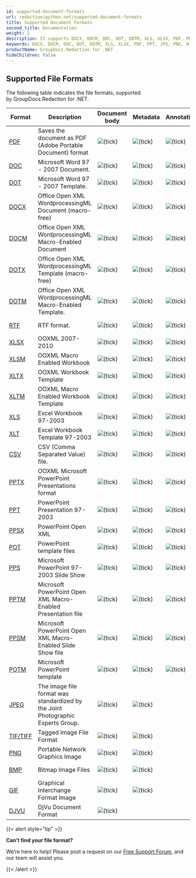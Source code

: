 ```yaml
---
id: supported-document-formats
url: redaction/python-net/supported-document-formats
title: Supported Document Formats
second_title: Documentation
weight: 2
description: It supports DOCX, DOCM, DOC, DOT, DOTM, XLS, XLSX, PDF, PPT, JPG, PNG, HTML, EML and many more.
keywords: DOCX, DOCM, DOC, DOT, DOTM, XLS, XLSX, PDF, PPT, JPG, PNG, HTML, EML  
productName: GroupDocs.Redaction for .NET
hideChildren: False
---
```

## Supported File Formats

The following table indicates the file formats, supported by GroupDocs.Redaction for .NET.

| Format | Description | Document body | Metadata | Annotations(comments) | Remarks | Embedded images | OCR | Remove Page | Page Filters |
| --- | --- | --- | --- | --- | --- | --- | --- | --- | --- |
| [PDF](https://docs.fileformat.com/pdf/) | Saves the document as PDF (Adobe Portable Document) format | ![(tick)](/redaction/python-net/images/check.png) | ![(tick)](/redaction/python-net/images/check.png) | ![(tick)](/redaction/python-net/images/check.png) |   | ![(tick)](/redaction/python-net/images/check.png) | ![(tick)](/redaction/python-net/images/check.png) | ![(tick)](/redaction/python-net/images/check.png) | ![(tick)](/redaction/python-net/images/check.png) |
| [DOC](https://docs.fileformat.com/word-processing/doc) | Microsoft Word 97 - 2007 Document. | ![(tick)](/redaction/python-net/images/check.png) | ![(tick)](/redaction/python-net/images/check.png) | ![(tick)](/redaction/python-net/images/check.png) |   | ![(tick)](/redaction/python-net/images/check.png) | ![(tick)](/redaction/python-net/images/check.png) | ![(tick)](/redaction/python-net/images/check.png) |   |
| [DOT](https://docs.fileformat.com/word-processing/dot/) | Microsoft Word 97 - 2007 Template. | ![(tick)](/redaction/python-net/images/check.png) | ![(tick)](/redaction/python-net/images/check.png) | ![(tick)](/redaction/python-net/images/check.png) |   | ![(tick)](/redaction/python-net/images/check.png) | ![(tick)](/redaction/python-net/images/check.png) | ![(tick)](/redaction/python-net/images/check.png) |   |
| [DOCX](https://docs.fileformat.com/word-processing/docx/) | Office Open XML WordprocessingML Document (macro-free) | ![(tick)](/redaction/python-net/images/check.png) | ![(tick)](/redaction/python-net/images/check.png) | ![(tick)](/redaction/python-net/images/check.png) |   | ![(tick)](/redaction/python-net/images/check.png) | ![(tick)](/redaction/python-net/images/check.png) | ![(tick)](/redaction/python-net/images/check.png) |   |
| [DOCM](https://docs.fileformat.com/word-processing/docm/) | Office Open XML WordprocessingML Macro-Enabled Document | ![(tick)](/redaction/python-net/images/check.png) | ![(tick)](/redaction/python-net/images/check.png) | ![(tick)](/redaction/python-net/images/check.png) |   | ![(tick)](/redaction/python-net/images/check.png) | ![(tick)](/redaction/python-net/images/check.png) | ![(tick)](/redaction/python-net/images/check.png) |   |
| [DOTX](https://docs.fileformat.com/word-processing/dotx/) | Office Open XML WordprocessingML Template (macro-free) | ![(tick)](/redaction/python-net/images/check.png) | ![(tick)](/redaction/python-net/images/check.png) | ![(tick)](/redaction/python-net/images/check.png) |   | ![(tick)](/redaction/python-net/images/check.png) | ![(tick)](/redaction/python-net/images/check.png) | ![(tick)](/redaction/python-net/images/check.png) |   |
| [DOTM](https://docs.fileformat.com/word-processing/dotm/) | Office Open XML WordprocessingML Macro-Enabled Template. | ![(tick)](/redaction/python-net/images/check.png) | ![(tick)](/redaction/python-net/images/check.png) | ![(tick)](/redaction/python-net/images/check.png) |   | ![(tick)](/redaction/python-net/images/check.png) | ![(tick)](/redaction/python-net/images/check.png) | ![(tick)](/redaction/python-net/images/check.png) |   |
| [RTF](https://docs.fileformat.com/word-processing/rtf/) | RTF format. | ![(tick)](/redaction/python-net/images/check.png) | ![(tick)](/redaction/python-net/images/check.png) | ![(tick)](/redaction/python-net/images/check.png) |   | ![(tick)](/redaction/python-net/images/check.png) | ![(tick)](/redaction/python-net/images/check.png) |   |
| [XLSX](https://docs.fileformat.com/spreadsheet/xlsx/) | OOXML 2007-2010 | ![(tick)](/redaction/python-net/images/check.png)  | ![(tick)](/redaction/python-net/images/check.png) | ![(tick)](/redaction/python-net/images/check.png) |   |   |   | ![(tick)](/redaction/python-net/images/check.png) |   |
| [XLSM](https://docs.fileformat.com/spreadsheet/xlsm/) | OOXML Macro Enabled Workbook | ![(tick)](/redaction/python-net/images/check.png)  | ![(tick)](/redaction/python-net/images/check.png) | ![(tick)](/redaction/python-net/images/check.png) |   |   |   | ![(tick)](/redaction/python-net/images/check.png) |   |
| [XLTX](https://docs.fileformat.com/spreadsheet/xltx/) | OOXML Workbook Template | ![(tick)](/redaction/python-net/images/check.png)  | ![(tick)](/redaction/python-net/images/check.png) | ![(tick)](/redaction/python-net/images/check.png) |   |   |   | ![(tick)](/redaction/python-net/images/check.png) |   |
| [XLTM](https://docs.fileformat.com/spreadsheet/xltm/) | OOXML Macro Enabled Workbook Template | ![(tick)](/redaction/python-net/images/check.png)  | ![(tick)](/redaction/python-net/images/check.png) | ![(tick)](/redaction/python-net/images/check.png) |   |   |   | ![(tick)](/redaction/python-net/images/check.png) |   |
| [XLS](https://docs.fileformat.com/spreadsheet/xls/) | Excel Workbook 97-2003 | ![(tick)](/redaction/python-net/images/check.png)  | ![(tick)](/redaction/python-net/images/check.png) | ![(tick)](/redaction/python-net/images/check.png) |   |   |   | ![(tick)](/redaction/python-net/images/check.png) |   |
| [XLT](https://docs.fileformat.com/spreadsheet/xlt/) | Excel Workbook Template 97-2003 | ![(tick)](/redaction/python-net/images/check.png)  | ![(tick)](/redaction/python-net/images/check.png) | ![(tick)](/redaction/python-net/images/check.png) |   |   |   | ![(tick)](/redaction/python-net/images/check.png) |   |
| [CSV](https://docs.fileformat.com/spreadsheet/csv/) | CSV (Comma Separated Value) file. | ![(tick)](/redaction/python-net/images/check.png)  | ![(tick)](/redaction/python-net/images/check.png) | ![(tick)](/redaction/python-net/images/check.png) |   |   |   |   |   |
| [PPTX](https://docs.fileformat.com/presentation/pptx/) | OOXML Microsoft PowerPoint Presentations format | ![(tick)](/redaction/python-net/images/check.png)  | ![(tick)](/redaction/python-net/images/check.png) | ![(tick)](/redaction/python-net/images/check.png) |   | ![(tick)](/redaction/python-net/images/check.png) | ![(tick)](/redaction/python-net/images/check.png) | ![(tick)](/redaction/python-net/images/check.png) | ![(tick)](/redaction/python-net/images/check.png) |
| [PPT](https://docs.fileformat.com/presentation/ppt/) | PowerPoint Presentation 97-2003 | ![(tick)](/redaction/python-net/images/check.png) | ![(tick)](/redaction/python-net/images/check.png) | ![(tick)](/redaction/python-net/images/check.png) |   | ![(tick)](/redaction/python-net/images/check.png) | ![(tick)](/redaction/python-net/images/check.png) | ![(tick)](/redaction/python-net/images/check.png) | ![(tick)](/redaction/python-net/images/check.png) |
| [PPSX](https://docs.fileformat.com/presentation/ppsx/) | PowerPoint Open XML | ![(tick)](/redaction/python-net/images/check.png)  | ![(tick)](/redaction/python-net/images/check.png) | ![(tick)](/redaction/python-net/images/check.png) |   | ![(tick)](/redaction/python-net/images/check.png) | ![(tick)](/redaction/python-net/images/check.png) | ![(tick)](/redaction/python-net/images/check.png) | ![(tick)](/redaction/python-net/images/check.png) |
| [POT](https://docs.fileformat.com/presentation/pot/) | PowerPoint template files | ![(tick)](/redaction/python-net/images/check.png)  | ![(tick)](/redaction/python-net/images/check.png) | ![(tick)](/redaction/python-net/images/check.png) |   | ![(tick)](/redaction/python-net/images/check.png) | ![(tick)](/redaction/python-net/images/check.png) | ![(tick)](/redaction/python-net/images/check.png) | ![(tick)](/redaction/python-net/images/check.png) |
| [PPS](https://docs.fileformat.com/presentation/pps/) | Microsoft PowerPoint 97-2003 Slide Show | ![(tick)](/redaction/python-net/images/check.png)  | ![(tick)](/redaction/python-net/images/check.png) | ![(tick)](/redaction/python-net/images/check.png) |   | ![(tick)](/redaction/python-net/images/check.png) | ![(tick)](/redaction/python-net/images/check.png) | ![(tick)](/redaction/python-net/images/check.png) | ![(tick)](/redaction/python-net/images/check.png) |
| [PPTM](https://docs.fileformat.com/presentation/pptm/) | Microsoft PowerPoint Open XML Macro-Enabled Presentation file | ![(tick)](/redaction/python-net/images/check.png)  | ![(tick)](/redaction/python-net/images/check.png) | ![(tick)](/redaction/python-net/images/check.png) |   | ![(tick)](/redaction/python-net/images/check.png) | ![(tick)](/redaction/python-net/images/check.png) | ![(tick)](/redaction/python-net/images/check.png) | ![(tick)](/redaction/python-net/images/check.png) |
| [PPSM](https://docs.fileformat.com/presentation/ppsm/) | Microsoft PowerPoint Open XML Macro-Enabled Slide Show file | ![(tick)](/redaction/python-net/images/check.png)  | ![(tick)](/redaction/python-net/images/check.png) | ![(tick)](/redaction/python-net/images/check.png) |   | ![(tick)](/redaction/python-net/images/check.png) | ![(tick)](/redaction/python-net/images/check.png) | ![(tick)](/redaction/python-net/images/check.png) | ![(tick)](/redaction/python-net/images/check.png) |
| [POTM](https://docs.fileformat.com/presentation/potm/) | Microsoft PowerPoint template | ![(tick)](/redaction/python-net/images/check.png)  | ![(tick)](/redaction/python-net/images/check.png) | ![(tick)](/redaction/python-net/images/check.png) |   | ![(tick)](/redaction/python-net/images/check.png) | ![(tick)](/redaction/python-net/images/check.png) | ![(tick)](/redaction/python-net/images/check.png) | ![(tick)](/redaction/python-net/images/check.png) |
| [JPEG](https://docs.fileformat.com/image/jpeg/) | The image file format was standardized by the Joint Photographic Experts Group. | ![(tick)](/redaction/python-net/images/check.png) | ![(tick)](/redaction/python-net/images/check.png) |   |   |   | ![(tick)](/redaction/python-net/images/check.png) |   | ![(tick)](/redaction/python-net/images/check.png) |
| [TIF/TIFF](https://docs.fileformat.com/image/tiff/) | Tagged Image File Format | ![(tick)](/redaction/python-net/images/check.png) | ![(tick)](/redaction/python-net/images/check.png) |   |   |   | ![(tick)](/redaction/python-net/images/check.png) | ![(tick)](/redaction/python-net/images/check.png) | ![(tick)](/redaction/python-net/images/check.png) |
| [PNG](https://docs.fileformat.com/image/png/) | Portable Network Graphics Image | ![(tick)](/redaction/python-net/images/check.png) | ![(tick)](/redaction/python-net/images/check.png) |   |   |   | ![(tick)](/redaction/python-net/images/check.png) |   | ![(tick)](/redaction/python-net/images/check.png) |
| [BMP](https://docs.fileformat.com/image/bmp/) | Bitmap Image Files | ![(tick)](/redaction/python-net/images/check.png) | ![(tick)](/redaction/python-net/images/check.png) |   |   |   | ![(tick)](/redaction/python-net/images/check.png) |   | ![(tick)](/redaction/python-net/images/check.png) |
| [GIF](https://docs.fileformat.com/image/gif/) | Graphical Interchange Format Image | ![(tick)](/redaction/python-net/images/check.png) | ![(tick)](/redaction/python-net/images/check.png) |   |   |   |   | ![(tick)](/redaction/python-net/images/check.png) |   |
| [DJVU](https://docs.fileformat.com/image/djvu/) | DjVu Document Format | ![(tick)](/redaction/python-net/images/check.png) |  |   |   |   |   | ![(tick)](/redaction/python-net/images/check.png) |   |

{{< alert style="tip" >}}

**Can’t find your file format?**

We’re here to help! Please post a request on our [Free Support Forum](https://forum.groupdocs.com/c/redaction/33), and our team will assist you.

{{< /alert >}}